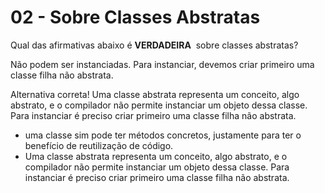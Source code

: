 # 02 - Sobre Classes Abstratas

Qual das afirmativas abaixo é **VERDADEIRA**  sobre classes abstratas?

Não podem ser instanciadas. Para instanciar, devemos criar primeiro uma classe filha não abstrata.

Alternativa correta! Uma classe abstrata representa um conceito, algo abstrato, e o compilador não permite instanciar um objeto dessa classe. Para instanciar é preciso criar primeiro uma classe filha não abstrata.

- uma classe sim pode ter métodos concretos, justamente para ter o benefício de reutilização de código.
- Uma classe abstrata representa um conceito, algo abstrato, e o compilador não permite instanciar um objeto dessa classe. Para instanciar é preciso criar primeiro uma classe filha não abstrata.